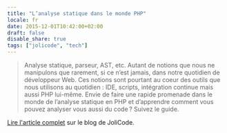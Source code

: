 ```yaml
---
title: "L’analyse statique dans le monde PHP"
locale: fr
date: 2015-12-01T10:42:00+02:00
draft: false
disable_share: true
tags: ["jolicode", "tech"]
---
```


> Analyse statique, parseur, AST, etc. Autant de notions que nous ne manipulons que rarement, si ce n’est jamais, dans notre quotidien de développeur Web. Ces notions sont pourtant au coeur des outils que nous utilisons au quotidien : IDE, scripts, intégration continue mais aussi PHP lui-même. Envie de faire une rapide promenade dans le monde de l’analyse statique en PHP et d’apprendre comment vous pouvez analyser vous aussi du code ? Suivez le guide.

[Lire l'article complet](https://jolicode.com/blog/l-analyse-statique-dans-le-monde-php) sur le blog de JoliCode.

